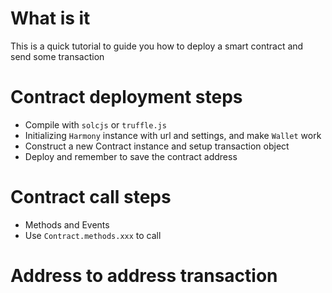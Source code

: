 # What is it

This is a quick tutorial to guide you how to deploy a smart contract and send some transaction

# Contract deployment steps

* Compile with `solcjs` or `truffle.js`
* Initializing `Harmony` instance with url and settings, and make `Wallet` work
* Construct a new Contract instance and setup transaction object
* Deploy and remember to save the contract address


# Contract call steps

* Methods and Events
* Use `Contract.methods.xxx` to call
  
# Address to address transaction
<TBD>